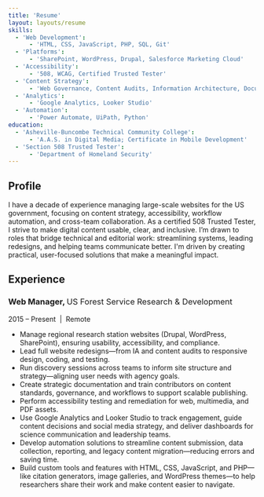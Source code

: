 ```yaml
---
title: 'Resume'
layout: layouts/resume
skills:
  - 'Web Development':
      - 'HTML, CSS, JavaScript, PHP, SQL, Git'
  - 'Platforms':
      - 'SharePoint, WordPress, Drupal, Salesforce Marketing Cloud'
  - 'Accessibility':
      - '508, WCAG, Certified Trusted Tester'
  - 'Content Strategy':
      - 'Web Governance, Content Audits, Information Architecture, Documentation'
  - 'Analytics':
      - 'Google Analytics, Looker Studio'
  - 'Automation':
      - 'Power Automate, UiPath, Python'
education:
  - 'Asheville-Buncombe Technical Community College':
      - 'A.A.S. in Digital Media; Certificate in Mobile Development'
  - 'Section 508 Trusted Tester':
      - 'Department of Homeland Security'
---
```


## Profile

I have a decade of experience managing large-scale websites for the US government, focusing on content strategy, accessibility, workflow automation, and cross-team collaboration. As a certified 508 Trusted Tester, I strive to make digital content usable, clear, and inclusive. I’m drawn to roles that bridge technical and editorial work: streamlining systems, leading redesigns, and helping teams communicate better. I'm driven by creating practical, user-focused solutions that make a meaningful impact.

## Experience

### Web Manager, <span style="font-weight: normal;">US Forest Service Research & Development</span>

2015 – Present &nbsp;|&nbsp; Remote

- Manage regional research station websites (Drupal, WordPress, SharePoint), ensuring usability, accessibility, and compliance.
- Lead full website redesigns—from IA and content audits to responsive design, coding, and testing.
- Run discovery sessions across teams to inform site structure and strategy—aligning user needs with agency goals.
- Create strategic documentation and train contributors on content standards, governance, and workflows to support scalable publishing.
- Perform accessibility testing and remediation for web, multimedia, and PDF assets.
- Use Google Analytics and Looker Studio to track engagement, guide content decisions and social media strategy, and deliver dashboards for science communication and leadership teams.
- Develop automation solutions to streamline content submission, data collection, reporting, and legacy content migration—reducing errors and saving time.
- Build custom tools and features with HTML, CSS, JavaScript, and PHP—like citation generators, image galleries, and WordPress themes—to help researchers share their work and make content easier to navigate.

